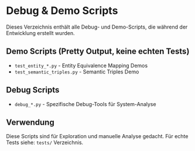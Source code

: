 # Debug & Demo Scripts

Dieses Verzeichnis enthält alle Debug- und Demo-Scripts, die während der Entwicklung erstellt wurden.

## Demo Scripts (Pretty Output, keine echten Tests)
- `test_entity_*.py` - Entity Equivalence Mapping Demos
- `test_semantic_triples.py` - Semantic Triples Demo

## Debug Scripts
- `debug_*.py` - Spezifische Debug-Tools für System-Analyse

## Verwendung
Diese Scripts sind für Exploration und manuelle Analyse gedacht.
Für echte Tests siehe: `tests/` Verzeichnis.